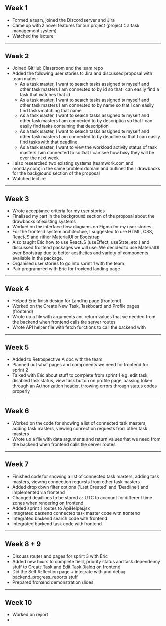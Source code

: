## Week 1

- Formed a team, joined the Discord server and Jira
- Came up with 2 novel features for our project (project 4 a task management system)
- Watched the lecture

---

## Week 2

- Joined GitHub Classroom and the team repo
- Added the following user stories to Jira and discussed proposal with team mates:
    - As a task master, I want to search tasks assigned to myself and other task masters I am connected to by id so that I can easily find a task that matches that id
    - As a task master, I want to search tasks assigned to myself and other task masters I am connected to by name so that I can easily find tasks matching that name
    - As a task master, I want to search tasks assigned to myself and other task masters I am connected to by description so that I can easily find tasks containing that description
    - As a task master, I want to search tasks assigned to myself and other task masters I am connected to by deadline so that I can easily find tasks with that deadline
    - As a task master, I want to view the workload activity status of task masters I am connected to so that I can see how busy they will be over the next week
- I also researched two existing systems (teamwork.com and monday.com) in the same problem domain and outlined their drawbacks for the background section of the proposal
- Watched lecture

---

## Week 3

- Wrote acceptance criteria for my user stories
- Finalised my part in the background section of the proposal about the drawbacks of existing systems
- Worked on the interface flow diagrams on Figma for my user stories
- For the frontend system architecture, I suggested to use HTML, CSS, ReactJS and either MaterialUI or Bootstrap
- Also taught Eric how to use ReactJS (useEffect, useState, etc.) and discussed frontend packages we will use. We decided to use MaterialUI over Bootstrap due to better aesthetics and variety of components available in the package. 
- Organised user stories to go into sprint 1 with the team.
- Pair programmed with Eric for frontend landing page

---

## Week 4

- Helped Eric finish design for Landing page (frontend)
- Worked on the Create New Task, Taskboard and Profile pages (frontend)
- Wrote up a file with arguments and return values that we needed from the backend when frontend calls the server routes
- Wrote API helper file with fetch functions to call the backend with

---

## Week 5

- Added to Retrospective A doc with the team
- Planned out what pages and components we need for frontend for sprint 2
- Talked with Eric about stuff to complete from sprint 1 e.g. edit task, disabled task status, view task button on profile page, passing token through an Authorization header, throwing errors through status codes properly

---

## Week 6
- Worked on the code for showing a list of connected task masters, adding task masters, viewing connection requests from other task masters
- Wrote up a file with data arguments and return values that we need from the backend when frontend calls the server routes

---

## Week 7
- Finished code for showing a list of connected task masters, adding task masters, viewing connection requests from other task masters
- Added drop down filter options ('Last Created' and 'Deadline') and implemented via frontend
- Changed deadlines to be stored as UTC to account for different time zones when rendering on frontend
- Added sprint 2 routes to ApiHelper.jsx
- Integrated backend connected task master code with frontend
- Integrated backend search code with frontend
- Integrated backend task code with frontend

---

## Week 8 + 9
- Discuss routes and pages for sprint 3 with Eric
- Added new hours to complete field, priority status and task dependency stuff to Create Task and Edit Task Dialog on frontend
- Did the Self Reflection page + integrate with and debug backend_progress_reports stuff
- Prepared frontend demonstration slides

---

## Week 10
- Worked on report
- 
